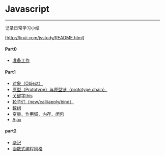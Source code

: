 # Javascript
------
记录日常学习小结

[http://liruii.com/jsstudy/README.html]

#### Part0
* [准备工作](./prepare/README.md) 

#### Part1

* [对象（Object）](./part1/Object.md)
* [原型（Prototype）与原型链（prototype chain）](./part1/Prototype.md)
* [关键字this](./part1/This.md)
* [轮子们（new/call/apply/bind）](./part1/wheels.md)
* [数组](./part1/Array.md)
* [变量、作用域、内存、闭包](./part1/Base.md)
* [Ajax](./part1/Ajax.md)

#### part2

* [杂记](./part2/README.md)
* [函数式编程风格](./part2/Concept.md)